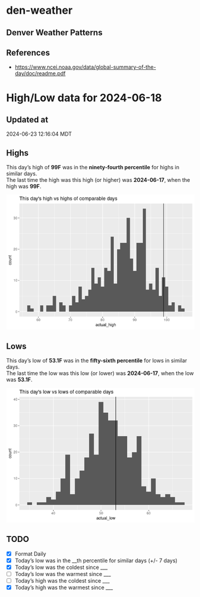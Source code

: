 

# den-weather

## Denver Weather Patterns

## References

- <https://www.ncei.noaa.gov/data/global-summary-of-the-day/doc/readme.pdf>

# High/Low data for 2024-06-18

## Updated at

2024-06-23 12:16:04 MDT

## Highs

This day’s high of **99F** was in the **ninety-fourth percentile** for
highs in similar days.  
The last time the high was this high (or higher) was **2024-06-17**,
when the high was **99F**.

![](readme_files/figure-commonmark/unnamed-chunk-4-1.png)

## Lows

This day’s low of **53.1F** was in the **fifty-sixth percentile** for
lows in similar days.  
The last time the low was this low (or lower) was **2024-06-17**, when
the low was **53.1F**.

![](readme_files/figure-commonmark/unnamed-chunk-6-1.png)

## TODO

- [x] Format Daily
- [x] Today’s low was in the \_\_th percentile for similar days (+/- 7
  days)
- [x] Today’s low was the coldest since \_\_\_
- [ ] Today’s low was the warmest since \_\_\_
- [ ] Today’s high was the coldest since \_\_\_
- [x] Today’s high was the warmest since \_\_\_
